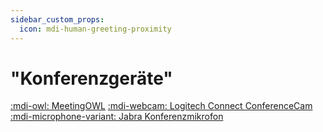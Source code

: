 ```yaml
---
sidebar_custom_props:
  icon: mdi-human-greeting-proximity
---
```


#  "Konferenzgeräte"


[:mdi-owl: MeetingOWL](owl/)
[:mdi-webcam: Logitech Connect ConferenceCam](logitech/)
[:mdi-microphone-variant: Jabra Konferenzmikrofon](jabra/)


